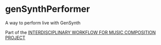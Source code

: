 # genSynthPerformer
A way to perform live with GenSynth

Part of the [INTERDISCIPLINARY WORKFLOW FOR MUSIC COMPOSITION PROJECT](http://ktsoukalas.net/papers/IWorkMC.pdf)

